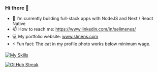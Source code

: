 ### Hi there 👋


- 🌱 I’m currently building full-stack apps with NodeJS and Next / React Native
- 📫 How to reach me: https://www.linkedin.com/in/selimenes/
- 💻 My portfolio website: www.slmens.com
- ⚡ Fun fact: The cat in my profile photo works below minimum wage.


[![My Skills](https://skillicons.dev/icons?i=js,html,css,react,tailwind,bootstrap,java,spring)](https://skillicons.dev)

[![GitHub Streak](https://github-readme-streak-stats.herokuapp.com?user=slmens&theme=github-dark-dimmed)](https://git.io/streak-stats)
